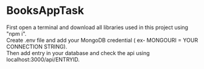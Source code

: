 # BooksAppTask

First open a terminal and download all libraries used in this project using "npm i".<br/>
Create .env file and add your MongoDB credential ( ex- MONGOURI = YOUR CONNECTION STRING).<br/>
Then add entry in your database and check the api using localhost:3000/api/ENTRYID.<br/>

